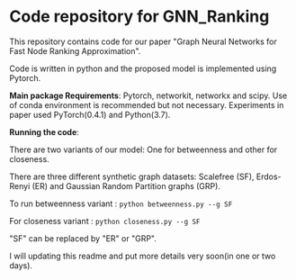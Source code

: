 # Code repository for GNN_Ranking

This repository contains code for our paper "Graph Neural Networks for Fast Node Ranking Approximation".

Code is written in python and the proposed model is implemented using Pytorch.

**Main package Requirements**: Pytorch, networkit, networkx and scipy.
Use of conda environment is recommended but not necessary.
Experiments in paper used PyTorch(0.4.1) and Python(3.7).

**Running the code**:

There are two variants of our model: One for betweenness and other for closeness. 


There are three different synthetic graph datasets: Scalefree (SF), Erdos-Renyi (ER) and Gaussian Random Partition graphs (GRP). 

To run betweenness variant :
```python betweenness.py --g SF```

For closeness variant :
```python closeness.py --g SF```

"SF" can be replaced by "ER" or "GRP".

I will updating this readme and put more details very soon(in one or two days).